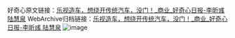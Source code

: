 好奇心原文链接：[乐视造车，想绕开传统汽车，没门！_商业_好奇心日报-李昕彧 陆慧泉](https://www.qdaily.com/articles/7735.html)
WebArchive归档链接：[乐视造车，想绕开传统汽车，没门！_商业_好奇心日报-李昕彧 陆慧泉](http://web.archive.org/web/20190623172656/https://www.qdaily.com/articles/7735.html)
![image](http://ww3.sinaimg.cn/large/007d5XDply1g3wjpqs4q5j30u02pc1kx)